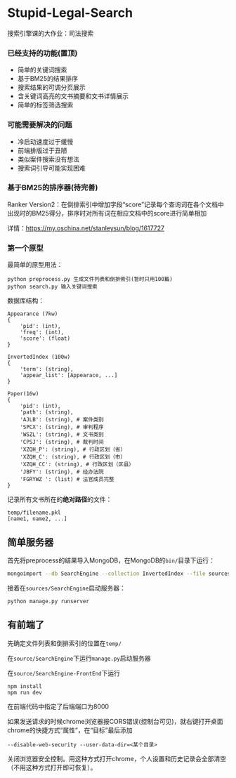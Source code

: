 # Stupid-Legal-Search
搜索引擎课的大作业：司法搜索

### 已经支持的功能(置顶)

+ 简单的关键词搜索
+ 基于BM25的结果排序
+ 搜索结果的可调分页展示
+ 含关键词高亮的文书摘要和文书详情展示
+ 简单的标签筛选搜索

### 可能需要解决的问题

+ 冷启动速度过于缓慢
+ 前端排版过于丑陋
+ 类似案件搜索没有想法
+ 搜索词引导可能实现困难

### 基于BM25的排序器(待完善)

Ranker Version2：在倒排索引中增加字段“score”记录每个查询词在各个文档中出现时的BM25得分，排序时对所有词在相应文档中的score进行简单相加

详情：https://my.oschina.net/stanleysun/blog/1617727

### 第一个原型

最简单的原型用法：

```
python preprocess.py 生成文件列表和倒排索引(暂时只用100篇)
python search.py 输入关键词搜索
```

数据库结构：

```
Appearance (7kw)
{
	'pid': (int),
	'freq': (int),
	'score': (float)
}

InvertedIndex (100w)
{
	'term': (string),
	'appear_list': [Appearace, ...]
}

Paper(16w)
{
	'pid': (int), 
	'path': (string),
	'AJLB': (string), # 案件类别
	'SPCX': (string), # 审判程序
	'WSZL': (string), # 文书类别
	'CPSJ': (string), # 裁判时间
	'XZQH_P': (string), # 行政区划（省）
	'XZQH_C': (string), # 行政区划（市）
	'XZQH_CC': (string), # 行政区划（区县）
	'JBFY': (string), # 经办法院
	'FGRYWZ ': (list) # 法官成员完整
}
```

记录所有文书所在的**绝对路径**的文件：

```
temp/filename.pkl
[name1, name2, ...]
```

## 简单服务器

首先将preprocess的结果导入MongoDB，在MongoDB的`bin/`目录下运行：

```bash
mongoimport --db SearchEngine --collection InvertedIndex --file sources/temp/inverted_index.json --jsonArray
```

接着在`sources/SearchEngine`启动服务器：

```bash
python manage.py runserver
```

## 有前端了

先确定文件列表和倒排索引的位置在`temp/`

在`source/SearchEngine`下运行`manage.py`启动服务器

在`source/SearchEngine-FrontEnd`下运行

```
npm install
npm run dev
```

在前端代码中指定了后端端口为8000

如果发送请求的时候chrome浏览器报CORS错误(控制台可见)，就右键打开桌面chrome的快捷方式“属性”，在“目标”最后添加

```
--disable-web-security --user-data-dir=<某个目录>
```

关闭浏览器安全控制。用这种方式打开chrome，个人设置和历史记录会全部清空（不用这种方式打开即可恢复）。
